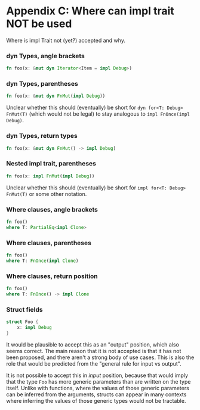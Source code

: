 # Appendix C: Where can impl trait NOT be used

Where is impl Trait not (yet?) accepted and why.

### dyn Types, angle brackets

```rust
fn foo(x: &mut dyn Iterator<Item = impl Debug>)
```

### dyn Types, parentheses

```rust
fn foo(x: &mut dyn FnMut(impl Debug))
```

Unclear whether this should (eventually) be short for `dyn for<T: Debug> FnMut(T)` (which would not be legal) to stay analogous to `impl FnOnce(impl Debug)`.

### dyn Types, return types

```rust
fn foo(x: &mut dyn FnMut() -> impl Debug)
```

### Nested impl trait, parentheses

```rust
fn foo(x: impl FnMut(impl Debug))
```

Unclear whether this should (eventually) be short for `impl for<T: Debug> FnMut(T)` or some other notation.

### Where clauses, angle brackets

```rust
fn foo()
where T: PartialEq<impl Clone>
```


### Where clauses, parentheses

```rust
fn foo()
where T: FnOnce(impl Clone)
```

### Where clauses, return position

```rust
fn foo()
where T: FnOnce() -> impl Clone
```

### Struct fields

```rust
struct Foo {
    x: impl Debug
}
```

It would be plausible to accept this as an "output" position, which also seems correct. The main reason that it is not accepted is that it has not been proposed, and there aren't a strong body of use cases. This is also the role that would be predicted from the "general rule for input vs output".

It is not possible to accept this in *input* position, because that would imply that the type `Foo` has more generic parameters than are written on the type itself. Unlike with functions, where the values of those generic parameters can be inferred from the arguments, structs can appear in many contexts where inferring the values of those generic types would not be tractable.


